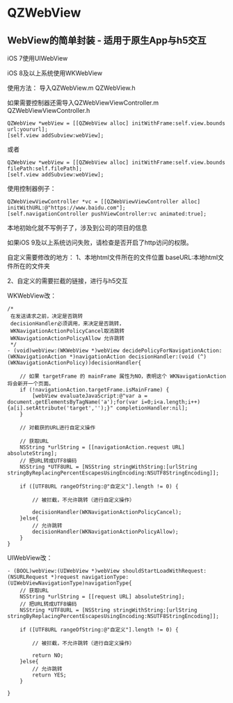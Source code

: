 # QZWebView
## WebView的简单封装 - 适用于原生App与h5交互

iOS 7使用UIWebView

iOS 8及以上系统使用WKWebView

使用方法：
导入QZWebView.m QZWebView.h

如果需要控制器还需导入QZWebViewViewController.m QZWebViewViewController.h

```
QZWebView *webView = [[QZWebView alloc] initWithFrame:self.view.bounds url:yoururl];
[self.view addSubview:webView];
```
或者
```
QZWebView *webView = [[QZWebView alloc] initWithFrame:self.view.bounds filePath:self.filePath];
[self.view addSubview:webView];
```

使用控制器例子：
```
QZWebViewViewController *vc = [[QZWebViewViewController alloc] initWithURL:@"https://www.baidu.com"];
[self.navigationController pushViewController:vc animated:true];
```
本地初始化就不写例子了，涉及到公司的项目的信息

如果iOS 9及以上系统访问失败，请检查是否开启了http访问的权限。

自定义需要修改的地方：
1、本地html文件所在的文件位置
  baseURL:本地html文件所在的文件夹

2、自定义的需要拦截的链接，进行与h5交互

WKWebView改：
```
/*
 在发送请求之前，决定是否跳转
 decisionHandler必须调用，来决定是否跳转，
 WKNavigationActionPolicyCancel取消跳转
 WKNavigationActionPolicyAllow 允许跳转
 */
- (void)webView:(WKWebView *)webView decidePolicyForNavigationAction:(WKNavigationAction *)navigationAction decisionHandler:(void (^)(WKNavigationActionPolicy))decisionHandler{

    // 如果 targetFrame 的 mainFrame 属性为NO，表明这个 WKNavigationAction 将会新开一个页面。
    if (!navigationAction.targetFrame.isMainFrame) {
        [webView evaluateJavaScript:@"var a = document.getElementsByTagName('a');for(var i=0;i<a.length;i++){a[i].setAttribute('target','');}" completionHandler:nil];
    }

    // 对截获的URL进行自定义操作

    // 获取URL
    NSString *urlString = [[navigationAction.request URL] absoluteString];
    // 把URL转成UTF8编码
    NSString *UTF8URL = [NSString stringWithString:[urlString stringByReplacingPercentEscapesUsingEncoding:NSUTF8StringEncoding]];

    if ([UTF8URL rangeOfString:@"自定义"].length != 0) {

        // 被拦截，不允许跳转（进行自定义操作）

        decisionHandler(WKNavigationActionPolicyCancel);
    }else{
        // 允许跳转
        decisionHandler(WKNavigationActionPolicyAllow);
    }
}
```
UIWebView改：
```
- (BOOL)webView:(UIWebView *)webView shouldStartLoadWithRequest:(NSURLRequest *)request navigationType:(UIWebViewNavigationType)navigationType{
    // 获取URL
    NSString *urlString = [[request URL] absoluteString];
    // 把URL转成UTF8编码
    NSString *UTF8URL = [NSString stringWithString:[urlString stringByReplacingPercentEscapesUsingEncoding:NSUTF8StringEncoding]];

    if ([UTF8URL rangeOfString:@"自定义"].length != 0) {

        // 被拦截，不允许跳转（进行自定义操作）

        return NO;
    }else{
        // 允许跳转
        return YES;
    }

}
```
